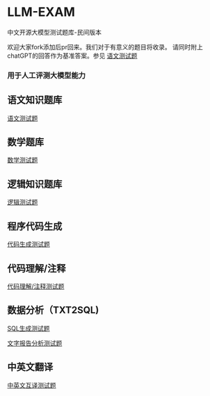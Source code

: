 # LLM-EXAM
中文开源大模型测试题库-民间版本

欢迎大家fork添加后pr回来。我们对于有意义的题目将收录。 请同时附上chatGPT的回答作为基准答案。参见 [语文测试题](chinese.md)

### 用于人工评测大模型能力


##  语文知识题库

[语文测试题](chinese.md)

##  数学题库

[数学测试题](math.md)


##  逻辑知识题库

[逻辑测试题](logics.md)

## 程序代码生成

[代码生成测试题](programming.md)

## 代码理解/注释

[代码理解/注释测试题](programming-notes.md)

## 数据分析（TXT2SQL)

[SQL生成测试题](ds-txt2sql.md)


[文字报告分析测试题](ds-txt.md)


## 中英文翻译

[中英文互译测试题](chinese-english.md)

